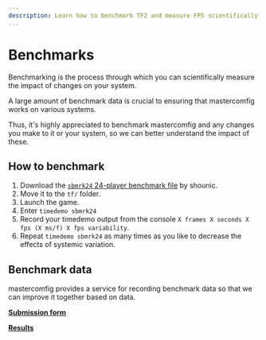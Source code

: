 ```yaml
---
description: Learn how to benchmark TF2 and measure FPS scientifically.
...
```


# Benchmarks

Benchmarking is the process through which you can scientifically measure the impact of changes on your system.

A large amount of benchmark data is crucial to ensuring that mastercomfig works on various systems.

Thus, it's highly appreciated to benchmark mastercomfig and any changes you make to it or your system, so we can better understand the impact of these.

## How to benchmark

1. Download the [`sbmrk24` 24-player benchmark file](https://drive.google.com/file/d/1xbuiBnZb301EXFyYuQP17KS21AWM_v5o/view) by shounic.
2. Move it to the `tf/` folder.
3. Launch the game.
4. Enter `timedemo sbmrk24`
5. Record your timedemo output from the console `X frames X seconds X fps (X ms/f) X fps variability`.
6. Repeat `timedemo sbmrk24` as many times as you like to decrease the effects of systemic variation.

## Benchmark data

mastercomfig provides a service for recording benchmark data so that we can improve it together based on data.

[**Submission form**](https://airtable.com/shrckjh0jqeZdeIYN)

[**Results**](https://airtable.com/shrxpulcQulOi16Wm)
